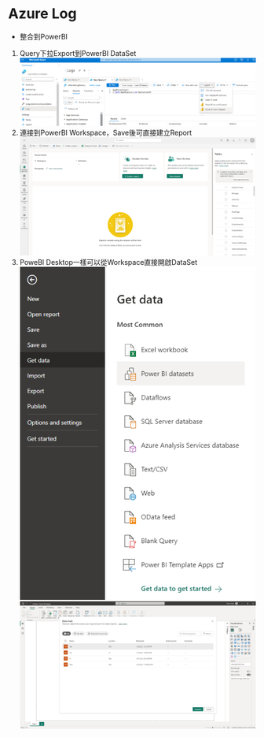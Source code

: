 # Azure Log

* 整合到PowerBI

1. Query下拉Export到PowerBI DataSet
  ![image](/Azure/images/app_insights/2.png)
2. 連接到PowerBI Workspace，Save後可直接建立Report
  ![image](/Azure/images/app_insights/1.png)
3. PoweBI Desktop一樣可以從Workspace直接開啟DataSet
  ![image](/Azure/images/app_insights/3.png)
  ![image](/Azure/images/app_insights/4.png)
